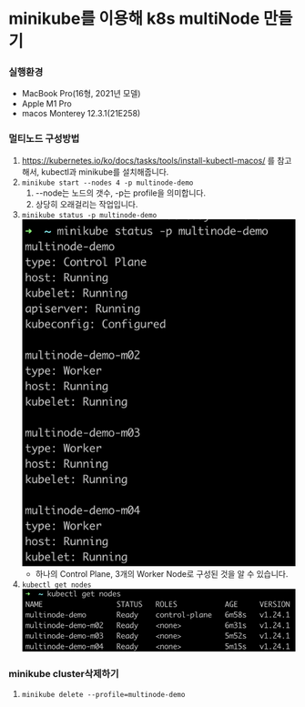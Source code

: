 # minikube를 이용해 k8s multiNode 만들기

### 실행환경
+ MacBook Pro(16형, 2021년 모델)
+ Apple M1 Pro
+ macos Monterey 12.3.1(21E258)

### 멀티노드 구성방법
1. https://kubernetes.io/ko/docs/tasks/tools/install-kubectl-macos/ 를 참고해서, kubectl과 minikube를 설치해줍니다.
2. `minikube start --nodes 4 -p multinode-demo`
   1. --node는 노드의 갯수, -p는 profile을 의미합니다.
   2. 상당히 오래걸리는 작업입니다.
3. `minikube status -p multinode-demo`
   ![minikube명령어 결과](../images/minikube_status_result.png)
    + 하나의 Control Plane, 3개의 Worker Node로 구성된 것을 알 수 있습니다.
4. `kubectl get nodes`
   ![kubectl_get_nodes_result](../images/kubectl_get_nodes_result.png)

### minikube cluster삭제하기
1. `minikube delete --profile=multinode-demo`
